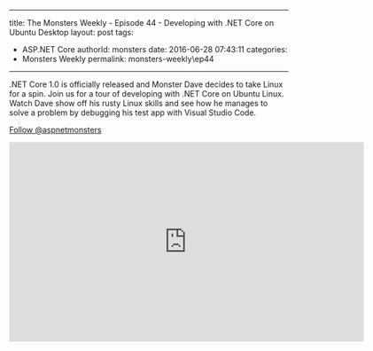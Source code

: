 
---
title: The Monsters Weekly - Episode 44 -  Developing with .NET Core on Ubuntu Desktop
layout: post
tags: 
  - ASP.NET Core
authorId: monsters
date: 2016-06-28 07:43:11
categories:
  - Monsters Weekly
permalink: monsters-weekly\ep44
---

<p>.NET Core 1.0 is officially released and Monster Dave decides to take Linux for a spin. Join us for a tour of developing with .NET Core on Ubuntu Linux. Watch Dave show off his rusty Linux skills and see how he manages to solve a problem by debugging his test app with Visual Studio Code.</p><p><a class="twitter-follow-button" href="https://twitter.com/aspnetmonsters">Follow @aspnetmonsters</a></p> 


<iframe src='https://channel9.msdn.com/Series/aspnetmonsters/ASPNET-Monsters-Episode-44-Developing-with-NET-Core-on-Ubuntu-Desktop/player' width='640' height='360' allowFullScreen frameBorder='0'></iframe>
